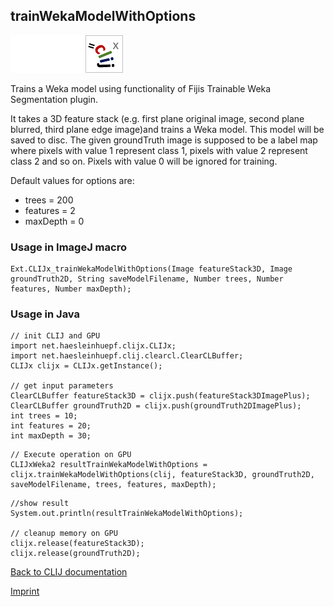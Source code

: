 ## trainWekaModelWithOptions
<img src="images/mini_empty_logo.png"/><img src="images/mini_empty_logo.png"/><img src="images/mini_clijx_logo.png"/>

Trains a Weka model using functionality of Fijis Trainable Weka Segmentation plugin. 

It takes a 3D feature stack (e.g. first plane original image, second plane blurred, third plane edge image)and trains a Weka model. This model will be saved to disc.
The given groundTruth image is supposed to be a label map where pixels with value 1 represent class 1, pixels with value 2 represent class 2 and so on. Pixels with value 0 will be ignored for training.

Default values for options are:
* trees = 200
* features = 2
* maxDepth = 0

### Usage in ImageJ macro
```
Ext.CLIJx_trainWekaModelWithOptions(Image featureStack3D, Image groundTruth2D, String saveModelFilename, Number trees, Number features, Number maxDepth);
```


### Usage in Java
```
// init CLIJ and GPU
import net.haesleinhuepf.clijx.CLIJx;
import net.haesleinhuepf.clij.clearcl.ClearCLBuffer;
CLIJx clijx = CLIJx.getInstance();

// get input parameters
ClearCLBuffer featureStack3D = clijx.push(featureStack3DImagePlus);
ClearCLBuffer groundTruth2D = clijx.push(groundTruth2DImagePlus);
int trees = 10;
int features = 20;
int maxDepth = 30;
```

```
// Execute operation on GPU
CLIJxWeka2 resultTrainWekaModelWithOptions = clijx.trainWekaModelWithOptions(clij, featureStack3D, groundTruth2D, saveModelFilename, trees, features, maxDepth);
```

```
//show result
System.out.println(resultTrainWekaModelWithOptions);

// cleanup memory on GPU
clijx.release(featureStack3D);
clijx.release(groundTruth2D);
```


[Back to CLIJ documentation](https://clij.github.io/)

[Imprint](https://clij.github.io/imprint)
